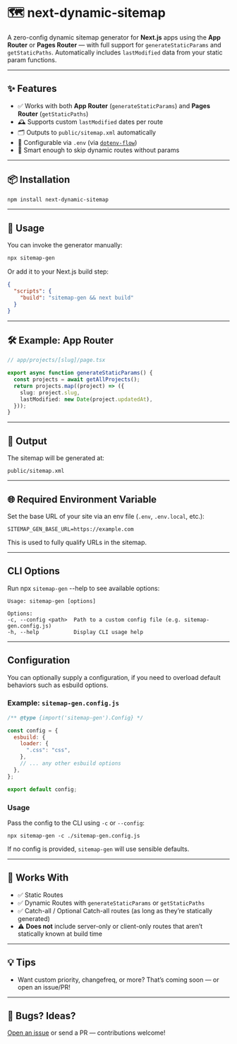 # 🗺️ next-dynamic-sitemap

A zero-config dynamic sitemap generator for **Next.js** apps using the **App Router** or **Pages Router** — with full support for `generateStaticParams` and `getStaticPaths`. Automatically includes `lastModified` data from your static param functions.

---

## ✨ Features

- ✅ Works with both **App Router** (`generateStaticParams`) and **Pages Router** (`getStaticPaths`)
- 🕰️ Supports custom `lastModified` dates per route
- 🗂️ Outputs to `public/sitemap.xml` automatically
- 🔧 Configurable via `.env` (via [`dotenv-flow`](https://www.npmjs.com/package/dotenv-flow))
- 🧠 Smart enough to skip dynamic routes without params

---

## 📦 Installation

```bash
npm install next-dynamic-sitemap
```

---

## 🚀 Usage

You can invoke the generator manually:

```bash
npx sitemap-gen
```

Or add it to your Next.js build step:

```json
{
  "scripts": {
    "build": "sitemap-gen && next build"
  }
}
```

---

## 🛠️ Example: App Router

```ts
// app/projects/[slug]/page.tsx

export async function generateStaticParams() {
  const projects = await getAllProjects();
  return projects.map((project) => ({
    slug: project.slug,
    lastModified: new Date(project.updatedAt),
  }));
}
```

---

## 📄 Output

The sitemap will be generated at:

```
public/sitemap.xml
```

---

## 🌐 Required Environment Variable

Set the base URL of your site via an env file (`.env`, `.env.local`, etc.):

```
SITEMAP_GEN_BASE_URL=https://example.com
```

This is used to fully qualify URLs in the sitemap.

---

## CLI Options

Run npx `sitemap-gen` --help to see available options:

```
Usage: sitemap-gen [options]

Options:
-c, --config <path>  Path to a custom config file (e.g. sitemap-gen.config.js)
-h, --help           Display CLI usage help
```

---

## Configuration

You can optionally supply a configuration, if you need to overload default behaviors such as esbuild options.

### Example: `sitemap-gen.config.js`

```js
/** @type {import('sitemap-gen').Config} */

const config = {
  esbuild: {
    loader: {
      ".css": "css",
    },
    // ... any other esbuild options
  },
};

export default config;
```

### Usage

Pass the config to the CLI using `-c` or `--config`:

```
npx sitemap-gen -c ./sitemap-gen.config.js
```

If no config is provided, `sitemap-gen` will use sensible defaults.

---

## 🧪 Works With

- ✅ Static Routes
- ✅ Dynamic Routes with `generateStaticParams` or `getStaticPaths`
- ✅ Catch-all / Optional Catch-all routes (as long as they’re statically generated)
- ⚠️ **Does not** include server-only or client-only routes that aren’t statically known at build time

---

## 💡 Tips

- Want custom priority, changefreq, or more? That’s coming soon — or open an issue/PR!

---

## 🐛 Bugs? Ideas?

[Open an issue](https://github.com/grissly-man/next-dynamic-sitemap/issues) or send a PR — contributions welcome!
